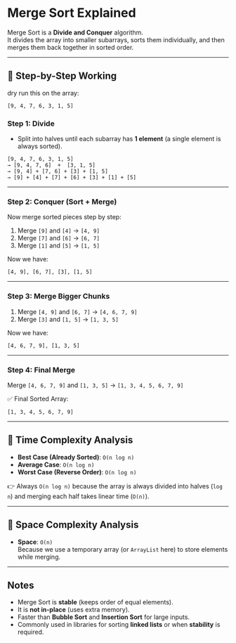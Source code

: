 #  Merge Sort Explained

Merge Sort is a **Divide and Conquer** algorithm.  
It divides the array into smaller subarrays, sorts them individually, and then merges them back together in sorted order.

---

## 🔹 Step-by-Step Working

 dry run this on the array:

```
[9, 4, 7, 6, 3, 1, 5]
```

### Step 1: Divide
- Split into halves until each subarray has **1 element** (a single element is always sorted).

```
[9, 4, 7, 6, 3, 1, 5]
→ [9, 4, 7, 6]  +  [3, 1, 5]
→ [9, 4] + [7, 6] + [3] + [1, 5]
→ [9] + [4] + [7] + [6] + [3] + [1] + [5]
```

---

### Step 2: Conquer (Sort + Merge)
Now merge sorted pieces step by step:

1. Merge `[9]` and `[4]` → `[4, 9]`  
2. Merge `[7]` and `[6]` → `[6, 7]`  
3. Merge `[1]` and `[5]` → `[1, 5]`  

Now we have:

```
[4, 9], [6, 7], [3], [1, 5]
```

---

### Step 3: Merge Bigger Chunks
1. Merge `[4, 9]` and `[6, 7]` → `[4, 6, 7, 9]`  
2. Merge `[3]` and `[1, 5]` → `[1, 3, 5]`  

Now we have:

```
[4, 6, 7, 9], [1, 3, 5]
```

---

### Step 4: Final Merge
Merge `[4, 6, 7, 9]` and `[1, 3, 5]` → `[1, 3, 4, 5, 6, 7, 9]`

✅ Final Sorted Array:

```
[1, 3, 4, 5, 6, 7, 9]
```

---

## 🔹 Time Complexity Analysis

- **Best Case (Already Sorted)**: `O(n log n)`  
- **Average Case**: `O(n log n)`  
- **Worst Case (Reverse Order)**: `O(n log n)`  

👉 Always `O(n log n)` because the array is always divided into halves (`log n`) and merging each half takes linear time (`O(n)`).

---

## 🔹 Space Complexity Analysis

- **Space**: `O(n)`  
Because we use a temporary array (or `ArrayList` here) to store elements while merging.

---

## Notes
- Merge Sort is **stable** (keeps order of equal elements).  
- It is **not in-place** (uses extra memory).  
- Faster than **Bubble Sort** and **Insertion Sort** for large inputs.  
- Commonly used in libraries for sorting **linked lists** or when **stability** is required.

